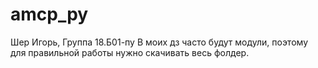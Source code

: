 # amcp_py

Шер Игорь, Группа 18.Б01-пу
В моих дз часто будут модули, поэтому для правильной работы нужно скачивать весь фолдер.

